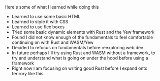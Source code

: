 Here's some of what I learned while doing this
- Learned to use some basic HTML
- Learned to style it with CSS
- Learned to use flex boxes
- Tried some basic dynamic elements with Rust and the Yew framework
- Found I did not know enough of the fundamentals to feel comfortable continuing on with Rust and WASM/Yew
- Decided to refocus on fundamentals before reexploring web dev
- In future perhaps I'll try using Rust and WASM without a framework, to try and understand what is going on under the hood before using a framework
- Right now I am focusing on writing good Rust before I expand onto terirory like this
